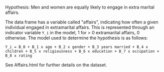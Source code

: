 Hypothesis: Men and women are equally likely to engage in extra marital affairs.

The data frame has a variable called "affairs", indicating how often a given individual engaged in extramarital affairs. This is represented through an indicator variable `Y_i` in the model, 1 for > 0 extramarital affairs, 0 otherwise. The model used to determine the hypothesis is as follows:
```
Y_i = B_0 + B_1 x age + B_2 x gender + B_3 years married + B_4 x children + B_5 x religiousness + B_6 x education + B_7 x occupation + B_8 x rating
```

See Affairs.html for further details on the dataset.
